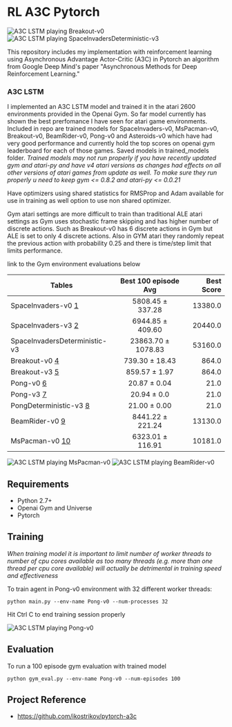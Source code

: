 
# RL A3C Pytorch

![A3C LSTM playing Breakout-v0](https://github.com/dgriff777/rl_a3c_pytorch/blob/master/demo/Breakout.gif) ![A3C LSTM playing SpaceInvadersDeterministic-v3](https://github.com/dgriff777/rl_a3c_pytorch/blob/master/demo/SpaceInvaders.gif)

This repository includes my implementation with reinforcement learning using Asynchronous Advantage Actor-Critic (A3C) in Pytorch an algorithm from Google Deep Mind's paper "Asynchronous Methods for Deep Reinforcement Learning."

### A3C LSTM

I implemented an A3C LSTM model and trained it in the atari 2600 environments provided in the Openai Gym. So far model currently has shown the best prerfomance I have seen for atari game environments.  Included in repo are trained models for SpaceInvaders-v0, MsPacman-v0, Breakout-v0, BeamRider-v0, Pong-v0 and Asteroids-v0 which have had very good performance and currently hold the top scores on openai gym leaderboard for each of those games. Saved models in trained_models folder. *Trained models may not run properly if you have recently updated gym and atari-py and have v4 atari versions as changes had effects on all other versions of atari games from update as well. To make sure they run properly u need to keep gym <= 0.8.2 and atari-py <= 0.0.21*

Have optimizers using shared statistics for RMSProp and Adam available for use in training as well option to use non shared optimizer.

Gym atari settings are more difficult to train than traditional ALE atari settings as Gym uses stochastic frame skipping and has higher number of discrete actions. Such as Breakout-v0 has 6 discrete actions in Gym but ALE is set to only 4 discrete actions. Also in GYM atari they randomly repeat the previous action with probability 0.25 and there is time/step limit that limits performance.

link to the Gym environment evaluations below


| Tables                         | Best 100 episode Avg | Best Score |
| ------------------------------ |:--------------------:| ----------:|
| SpaceInvaders-v0 [1]           | 5808.45 ± 337.28     | 13380.0    |
| SpaceInvaders-v3 [2]           | 6944.85 ± 409.60     | 20440.0    |
| SpaceInvadersDeterministic-v3  | 23863.70 ± 1078.83   | 53160.0    |
| Breakout-v0 [4]                | 739.30 ± 18.43       |   864.0    |
| Breakout-v3 [5]                | 859.57 ± 1.97        |   864.0    |
| Pong-v0 [6]                    | 20.87 ± 0.04         |    21.0    |
| Pong-v3 [7]                    | 20.94 ± 0.0          |    21.0    |
| PongDeterministic-v3 [8]       | 21.00 ± 0.00         |    21.0    |
| BeamRider-v0 [9]               | 8441.22 ± 221.24     | 13130.0    |
| MsPacman-v0 [10]               | 6323.01 ± 116.91     | 10181.0    |

[1]: https://gym.openai.com/evaluations/eval_K69ZjwAnSdOzN7lnUblqA#reproducibility
[2]: https://gym.openai.com/evaluations/eval_uutLMdoQ9qvlnlM01Ptkg#reproducibility
[3]: https://gym.openai.com/evaluations/eval_N1TC94TrRZmFtypc6eF1sA
[4]: https://gym.openai.com/evaluations/eval_CyVPHgs0S22DiZsWXoPFw#reproducibility
[5]: https://gym.openai.com/evaluations/eval_X3ywdh8pTmWFw51ISjZvvQ#reproducibility
[6]: https://gym.openai.com/evaluations/eval_qZsD1qHORqCZWg7wPpmb0w#reproducibility
[7]: https://gym.openai.com/evaluations/eval_DOrPDl1DSImVBTjGeF9Mw
[8]: https://gym.openai.com/evaluations/eval_tM4E3BiQUOI14yMMa602A#reproducibility
[9]: https://gym.openai.com/evaluations/eval_pl5bvWR8Somu8PfFJzTryA#reproducibility
[10]: https://gym.openai.com/evaluations/eval_8Wwndzd8R62np8CxVQWEeg#reproducibility


![A3C LSTM playing MsPacman-v0](https://github.com/dgriff777/rl_a3c_pytorch/blob/master/demo/MsPacman.gif) ![A3C LSTM\
 playing BeamRider-v0](https://github.com/dgriff777/rl_a3c_pytorch/blob/master/demo/BeamRider.gif) 


## Requirements

- Python 2.7+
- Openai Gym and Universe
- Pytorch

## Training
*When training model it is important to limit number of worker threads to number of cpu cores available as too many threads (e.g. more than one thread per cpu core available) will actually be detrimental in training speed and effectiveness*

To train agent in Pong-v0 environment with 32 different worker threads:

```
python main.py --env-name Pong-v0 --num-processes 32
```

Hit Ctrl C to end training session properly

![A3C LSTM playing Pong-v0](https://github.com/dgriff777/rl_a3c_pytorch/blob/master/demo/Pong.gif)

## Evaluation
To run a 100 episode gym evaluation with trained model
```
python gym_eval.py --env-name Pong-v0 --num-episodes 100
```

## Project Reference

- https://github.com/ikostrikov/pytorch-a3c

